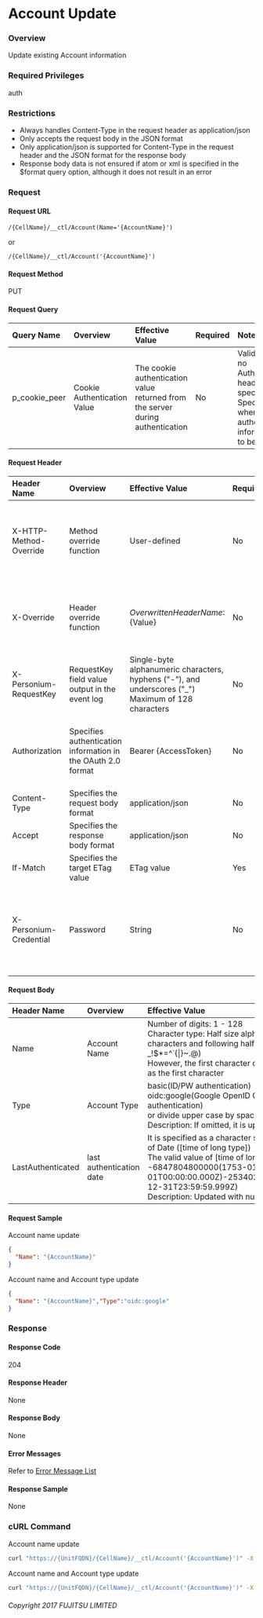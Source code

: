 # Account Update

### Overview

Update existing Account information

### Required Privileges

auth

### Restrictions

* Always handles Content-Type in the request header as application/json
* Only accepts the request body in the JSON format
* Only application/json is supported for Content-Type in the request header and the JSON format for the response body
* Response body data is not ensured if atom or xml is specified in the $format query option, although it does not result in an error


### Request

#### Request URL

```
/{CellName}/__ctl/Account(Name='{AccountName}')
```

or

```
/{CellName}/__ctl/Account('{AccountName}')
```

#### Request Method

PUT

#### Request Query

|Query Name|Overview|Effective Value|Required|Notes|
|:--|:--|:--|:--|:--|
|p_cookie_peer|Cookie Authentication Value|The cookie authentication value returned from the server during authentication|No|Valid only if no Authorization header specified<br>Specify this when cookie authentication information is to be used|

#### Request Header

|Header Name|Overview|Effective Value|Required|Notes|
|:--|:--|:--|:--|:--|
|X-HTTP-Method-Override|Method override function|User-defined|No|If you specify this value when requesting with the POST method, the specified value will be used as a method.|
|X-Override|Header override function|${OverwrittenHeaderName}:${Value}|No|Overwrite normal HTTP header value. To overwrite multiple headers, specify multiple X-Override headers.|
|X-Personium-RequestKey|RequestKey field value output in the event log|Single-byte alphanumeric characters, hyphens ("-"), and underscores ("_")<br>Maximum of 128 characters|No|PCS-${UNIXtime} by default<br>Supported in V 1.1.7 and later|
|Authorization|Specifies authentication information in the OAuth 2.0 format|Bearer {AccessToken}|No|* Authentication tokens are the tokens acquired using the Authentication Token Acquisition API|
|Content-Type|Specifies the request body format|application/json|No|[application/json] by default|
|Accept|Specifies the response body format|application/json|No|[application/json] by default|
|If-Match|Specifies the target ETag value|ETag value|Yes||
|X-Personium-Credential|Password|String|No|Number of character:6 - 92<br>Character type: Single-byte alphanumeric characters, hyphens ("-"), and underscores ("_")|

#### Request Body

|Header Name|Overview|Effective Value|Required|Notes|
|:--|:--|:--|:--|:--|
|Name|Account Name|Number of digits: 1 - 128<br>Character type: Half size alphanumeric characters and following half-width symbol (-_!$*=^`{&#124;}~.@) <br>However, the first character can not be specified as the first character|Yes||
|Type|Account Type|basic(ID/PW authentication)<br>oidc:google(Google OpenID Connect authentication)<br>or divide upper case by space character<br>Description: If omitted, it is updated with basic|No|default: basic|
|LastAuthenticated|last authentication date|It is specified as a character string in the format of Date ([time of long type])<br>The valid value of [time of long type] is -6847804800000(1753-01-01T00:00:00.000Z)-253402300799999(9999-12-31T23:59:59.999Z)<br>Description: Updated with null if omitted|No|default: null|

#### Request Sample

Account name update

```JSON
{
  "Name": "{AccountName}"
}
```

Account name and Account type update

```JSON
{
  "Name": "{AccountName}","Type":"oidc:google"
}
```


### Response

#### Response Code

204

#### Response Header

None

#### Response Body

None

#### Error Messages

Refer to [Error Message List](004_Error_Messages.html)

#### Response Sample

None

### cURL Command

Account name update

```sh
curl "https://{UnitFQDN}/{CellName}/__ctl/Account('{AccountName}')" -X PUT -i -H 'If-Match: *' -H 'X-Personium-Credential:password' -H 'Authorization: Bearer {AccessToken}' -H 'Accept: application/json' -d '{"Name":"{AccountName}"}'
```

Account name and Account type update

```sh
curl "https://{UnitFQDN}/{CellName}/__ctl/Account('{AccountName}')" -X PUT -i -H 'If-Match: *' -H 'X-Personium-Credential:password' -H 'Authorization: Bearer {AccessToken}' -H 'Accept: application/json' -d '{"Name":"{AccountName}","Type":"oidc:google"}'
```


###### Copyright 2017 FUJITSU LIMITED
